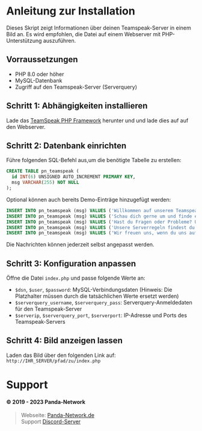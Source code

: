 # Anleitung zur Installation

Dieses Skript zeigt Informationen über deinen Teamspeak-Server in einem Bild an. Es wird empfohlen, die Datei auf einem Webserver mit PHP-Unterstützung auszuführen.

## Vorraussetzungen

- PHP 8.0 oder höher
- MySQL-Datenbank
- Zugriff auf den Teamspeak-Server (Serverquery)

## Schritt 1: Abhängigkeiten installieren

Lade das [TeamSpeak PHP Framework](https://github.com/planetteamspeak/ts3phpframework) herunter und und lade dies auf auf den Webserver.

## Schritt 2: Datenbank einrichten

Führe folgenden SQL-Befehl aus,um die benötigte Tabelle zu erstellen:

```sql
CREATE TABLE pn_teamspeak (
  id INT(6) UNSIGNED AUTO_INCREMENT PRIMARY KEY,
  msg VARCHAR(255) NOT NULL
);
```

Optional können auch bereits Demo-Einträge hinzugefügt werden:

```sql
INSERT INTO pn_teamspeak (msg) VALUES ('Willkommen auf unserem Teamspeak-Server!');
INSERT INTO pn_teamspeak (msg) VALUES ('Schau dich gerne um und finde einen passenden Channel für dich.');
INSERT INTO pn_teamspeak (msg) VALUES ('Hast du Fragen oder Probleme? Unser Support-Team hilft dir gerne weiter.');
INSERT INTO pn_teamspeak (msg) VALUES ('Unsere Serverregeln findest du im Channel "Informationen". Bitte halte dich daran.');
INSERT INTO pn_teamspeak (msg) VALUES ('Wir freuen uns, wenn du uns auf unserem Discord-Server besuchst: https://discord.gg/z8ScRvf');
```

Die Nachrichten können jederzeit selbst angepasst werden.

## Schritt 3: Konfiguration anpassen

Öffne die Datei `index.php` und passe folgende Werte an:

- `$dsn`, `$user`, `$password`: MySQL-Verbindungsdaten (Hinweis: Die Platzhalter müssen durch die tatsächlichen Werte ersetzt werden)
- `$serverquery_username`, `$serverquery_pass`: Serverquery-Anmeldedaten für den Teamspeak-Server
- `$serverip`, `$serverquery_port`, `$serverport`: IP-Adresse und Ports des Teamspeak-Servers

## Schritt 4: Bild anzeigen lassen

Laden das Bild über den folgenden Link auf: `http://IHR_SERVER/pfad/zu/index.php`

# Support

#### © 2019 - 2023 Panda-Network

> Webseite: [Panda-Network.de](https://panda-network.de) \
> Support [Discord-Server](https://discord.gg/z8ScRvf)
